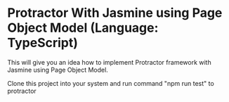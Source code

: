 # Protractor With Jasmine using Page Object Model (Language: TypeScript)
This will give you an idea how to implement Protractor framework with Jasmine   using Page Object Model.

Clone this project into your system and run command "npm run test" to protractor
